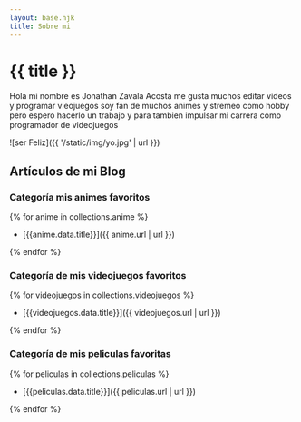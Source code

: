 ```yaml
---
layout: base.njk
title: Sobre mi
---
```


# {{ title }}

Hola mi nombre es Jonathan Zavala Acosta me gusta muchos editar videos y programar vieojuegos soy fan de muchos animes y stremeo como hobby pero espero hacerlo un trabajo y para tambien impulsar mi carrera como programador de videojuegos

![ser Feliz]({{ '/static/img/yo.jpg' | url }})

## Artículos de mi Blog

### Categoría mis animes favoritos

{% for anime in collections.anime %}

- [{{anime.data.title}}]({{ anime.url | url }})

{% endfor %}

### Categoría de mis videojuegos favoritos

{% for videojuegos in collections.videojuegos %}

- [{{videojuegos.data.title}}]({{ videojuegos.url | url }})

{% endfor %}

### Categoría de mis peliculas favoritas

{% for peliculas in collections.peliculas %}

- [{{peliculas.data.title}}]({{ peliculas.url | url }})

{% endfor %}